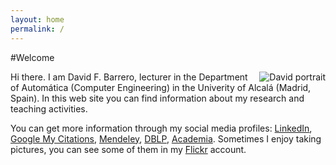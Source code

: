 ```yaml
---
layout: home
permalink: /
---
```


#Welcome
    
<img src="assets/img/DSC_5268_04.jpg" alt="David portrait" align="right">

<p>Hi there. I am David F. Barrero, lecturer in the Department of Automática (Computer Engineering) in the Univerity of Alcalá (Madrid, Spain). In this web site you can find information about my research and teaching activities. </p>

<p>You can get more information through my social media profiles: <a href="http://www.linkedin.com/in/dfbarrero">LinkedIn</a>, <a href="http://scholar.google.com/citations?hl=en&amp;user=1HXXKSwAAAAJ">Google My Citations</a>, <a href="http://www.mendeley.com/profiles/david-f-barrero/">Mendeley</a>, <a href="http://www.informatik.uni-trier.de/~ley/db/indices/a-tree/b/Barrero:David_F=.html">DBLP</a>, <a href="http://uah.academia.edu/DavidFBarrero">Academia</a>. Sometimes I enjoy taking pictures, you can see some of them in my <a href="https://www.flickr.com/photos/dfbarrero">Flickr</a> account.</p>

